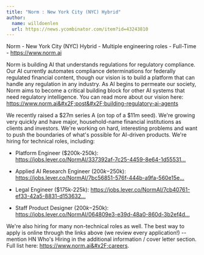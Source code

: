 ```yaml
---
title: "Norm : New York City (NYC) Hybrid"
author:
  name: willdoenlen
  url: https://news.ycombinator.com/item?id=43243810
---
```

Norm - New York City (NYC) Hybrid - Multiple engineering roles - Full-Time - <a href="https:&#x2F;&#x2F;www.norm.ai" rel="nofollow">https:&#x2F;&#x2F;www.norm.ai</a>

Norm is building AI that understands regulations for regulatory compliance. Our AI currently automates compliance determinations for federally regulated financial content, though our vision is to build a platform that can handle any regulation in any industry. As AI begins to permeate our society, Norm aims to become a critical building block for other AI systems that need regulatory intelligence. You can read more about our vision here: <a href="https:&#x2F;&#x2F;www.norm.ai&#x2F;post&#x2F;building-regulatory-ai-agents" rel="nofollow">https:&#x2F;&#x2F;www.norm.ai&#x2F;post&#x2F;building-regulatory-ai-agents</a>

We recently raised a $27m series A (on top of a $11m seed). We&#x27;re growing very quickly and have major, household-name financial institutions as clients and investors. We&#x27;re working on hard, interesting problems and want to push the boundaries of what&#x27;s possible for AI-driven products. We&#x27;re hiring for technical roles, including:

- Platform Engineer ($200k-250k): <a href="https:&#x2F;&#x2F;jobs.lever.co&#x2F;NormAI&#x2F;337392af-7c25-4459-8e64-1d55531c3957" rel="nofollow">https:&#x2F;&#x2F;jobs.lever.co&#x2F;NormAI&#x2F;337392af-7c25-4459-8e64-1d55531...</a>

- Applied AI Research Engineer ($200k-$250k): <a href="https:&#x2F;&#x2F;jobs.lever.co&#x2F;NormAI&#x2F;7bc56851-576f-444b-a9fa-560e15e0e0f8" rel="nofollow">https:&#x2F;&#x2F;jobs.lever.co&#x2F;NormAI&#x2F;7bc56851-576f-444b-a9fa-560e15e...</a>

- Legal Engineer ($175k-225k): <a href="https:&#x2F;&#x2F;jobs.lever.co&#x2F;NormAI&#x2F;7cb40761-ef33-42a5-8831-d153632ef4c6" rel="nofollow">https:&#x2F;&#x2F;jobs.lever.co&#x2F;NormAI&#x2F;7cb40761-ef33-42a5-8831-d153632...</a>

- Staff Product Designer ($200k-$250k): <a href="https:&#x2F;&#x2F;jobs.lever.co&#x2F;NormAI&#x2F;064809e3-e39d-48a0-860d-3b2ef4dacad9" rel="nofollow">https:&#x2F;&#x2F;jobs.lever.co&#x2F;NormAI&#x2F;064809e3-e39d-48a0-860d-3b2ef4d...</a>

We&#x27;re also hiring for many non-technical roles as well. The best way to apply is online through the links above (we review every application!) -- mention HN Who&#x27;s Hiring in the additional information &#x2F; cover letter section. Full list here: <a href="https:&#x2F;&#x2F;www.norm.ai&#x2F;careers" rel="nofollow">https:&#x2F;&#x2F;www.norm.ai&#x2F;careers</a>.
<JobApplication />
